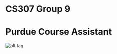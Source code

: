 # CS307 Group 9
# Purdue Course Assistant
![alt tag](https://danbooru.donmai.us/data/cf22a848e6a13e97baa858d882cb4321.jpg)
